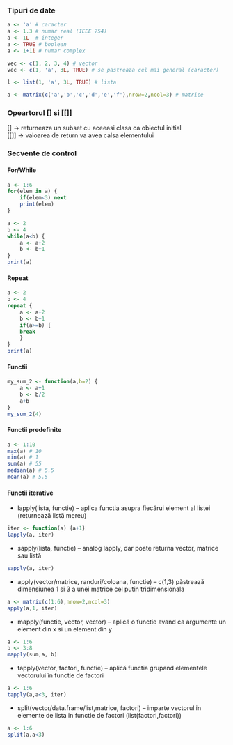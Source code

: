 ### Tipuri de date
```R
a <- 'a' # caracter
a <- 1.3 # numar real (IEEE 754)
a <- 1L  # integer
a <- TRUE # boolean
a <- 1+1i # numar complex 

vec <- c(1, 2, 3, 4) # vector
vec <- c(1, 'a', 3L, TRUE) # se pastreaza cel mai general (caracter)

l <- list(1, 'a', 3L, TRUE) # lista

a <- matrix(c('a','b','c','d','e','f'),nrow=2,ncol=3) # matrice
```

### Opeartorul [] si [[]]
[] -> returneaza un subset cu aceeasi clasa ca obiectul initial <br>
[[]] -> valoarea de return va avea calsa elementului

### Secvente de control
#### For/While
```R
a <- 1:6
for(elem in a) {
	if(elem<3) next
	print(elem)
}

a <- 2
b <- 4
while(a<b) {
	a <- a+2
	b <- b+1
}
print(a)
```

#### Repeat
```R
a <- 2
b <- 4
repeat {
	a <- a+2
	b <- b+1
	if(a>=b) {
	break
	}
}
print(a)
```

#### Functii
```R
my_sum_2 <- function(a,b=2) {
	a <- a+1
	b <- b/2
	a+b
}
my_sum_2(4)

```

#### Functii predefinite
```R
a <- 1:10
max(a) # 10
min(a) # 1
sum(a) # 55
median(a) # 5.5
mean(a) # 5.5
```

#### Functii iterative
 - lapply(lista, functie) – aplica functia asupra fiecărui element al listei (returnează listă mereu)
 ```R
 iter <- function(a) {a+1}
 lapply(a, iter)
 ```
 - sapply(lista, functie) – analog lapply, dar poate returna vector, matrice sau listă
 ```R
 sapply(a, iter)
 ```
 - apply(vector/matrice, randuri/coloana, functie) – c(1,3) păstrează dimensiunea 1 si 3 a unei matrice cel putin tridimensionala
 ```R
 a <- matrix(c(1:6),nrow=2,ncol=3)
 apply(a,1, iter)
 ```
 - mapply(functie, vector, vector) – aplică o functie avand ca argumente un element din x si un element din y
 ```R
 a <- 1:6
 b <- 3:8
 mapply(sum,a, b)
 ```
 - tapply(vector, factori, functie) – aplică functia grupand elementele vectorului în functie de factori
 ```R
 a <- 1:6
 tapply(a,a<3, iter)

 ```
 - split(vector/data.frame/list,matrice, factori) – imparte vectorul in elemente de lista in functie de factori (list(factori,factori))
 ```R
 a <- 1:6
 split(a,a<3)
 ```

